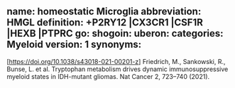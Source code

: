 name: homeostatic Microglia
abbreviation: HMGL
definition: +P2RY12 |CX3CR1 |CSF1R |HEXB |PTPRC
go: 
shogoin: 
uberon: 
categories: Myeloid
version: 1 
synonyms:
---

[https://doi.org/10.1038/s43018-021-00201-z] Friedrich, M., Sankowski, R., Bunse, L. et al. Tryptophan metabolism drives dynamic immunosuppressive myeloid states in IDH-mutant gliomas. Nat Cancer 2, 723–740 (2021). 